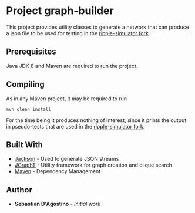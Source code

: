 # Project graph-builder

This project provides utility classes to generate a network that can produce a json file to be used for testing in the [ripple-simulator fork](https://github.com/sebastiandagostino/ripple-simulator). 

## Prerequisites

Java JDK 8 and Maven are required to run the project.

## Compiling

As in any Maven project, it may be required to run

```
mvn clean install
```

For the time being it produces nothing of interest, since it prints the output in pseudo-tests that are used in the [ripple-simulator fork](https://github.com/sebastiandagostino/ripple-simulator).

## Built With

* [Jackson](https://github.com/FasterXML/jackson) - Used to generate JSON streams
* [JGraphT](http://jgrapht.org/) - Utility framework for graph creation and clique search
* [Maven](https://maven.apache.org/) - Dependency Management

## Author

* **Sebastian D'Agostino** - *Initial work*
